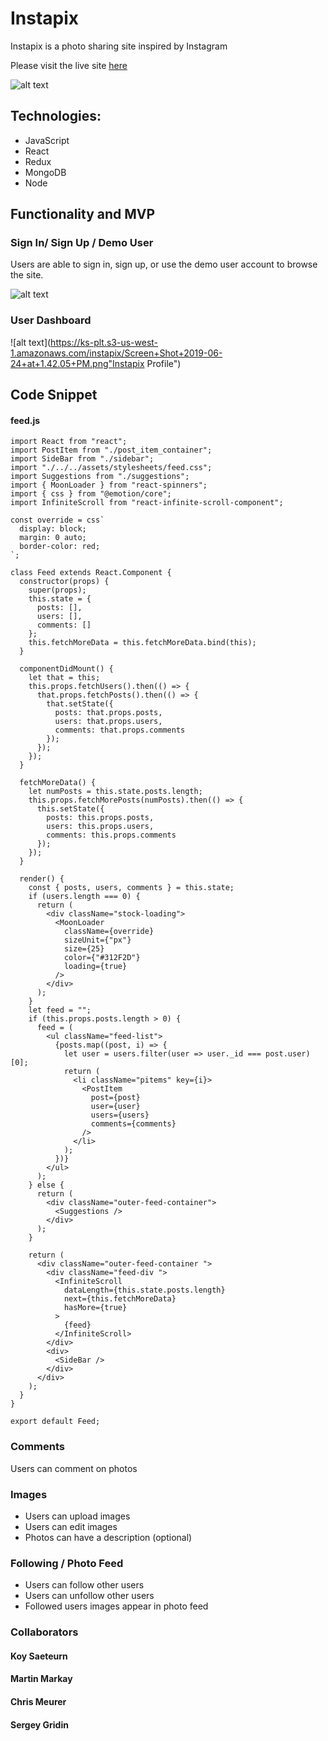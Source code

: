# Instapix

Instapix is a photo sharing site inspired by Instagram

Please visit the live site [here](http://insta-pix.herokuapp.com)

![alt text](https://ks-plt.s3-us-west-1.amazonaws.com/instapix/Screen+Shot+2019-06-24+at+1.40.57+PM.png "Instapix")

## Technologies:

- JavaScript
- React
- Redux
- MongoDB
- Node

## Functionality and MVP

### Sign In/ Sign Up / Demo User

Users are able to sign in, sign up, or use the demo user account to browse the site.

![alt text](https://ks-plt.s3-us-west-1.amazonaws.com/instapix/Screen+Shot+2019-06-24+at+1.38.41+PM.png "Instapix Sign up")

### User Dashboard

![alt text](https://ks-plt.s3-us-west-1.amazonaws.com/instapix/Screen+Shot+2019-06-24+at+1.42.05+PM.png"Instapix Profile")

## Code Snippet

#### feed.js

```
import React from "react";
import PostItem from "./post_item_container";
import SideBar from "./sidebar";
import "./../../assets/stylesheets/feed.css";
import Suggestions from "./suggestions";
import { MoonLoader } from "react-spinners";
import { css } from "@emotion/core";
import InfiniteScroll from "react-infinite-scroll-component";

const override = css`
  display: block;
  margin: 0 auto;
  border-color: red;
`;

class Feed extends React.Component {
  constructor(props) {
    super(props);
    this.state = {
      posts: [],
      users: [],
      comments: []
    };
    this.fetchMoreData = this.fetchMoreData.bind(this);
  }

  componentDidMount() {
    let that = this;
    this.props.fetchUsers().then(() => {
      that.props.fetchPosts().then(() => {
        that.setState({
          posts: that.props.posts,
          users: that.props.users,
          comments: that.props.comments
        });
      });
    });
  }

  fetchMoreData() {
    let numPosts = this.state.posts.length;
    this.props.fetchMorePosts(numPosts).then(() => {
      this.setState({
        posts: this.props.posts,
        users: this.props.users,
        comments: this.props.comments
      });
    });
  }

  render() {
    const { posts, users, comments } = this.state;
    if (users.length === 0) {
      return (
        <div className="stock-loading">
          <MoonLoader
            className={override}
            sizeUnit={"px"}
            size={25}
            color={"#312F2D"}
            loading={true}
          />
        </div>
      );
    }
    let feed = "";
    if (this.props.posts.length > 0) {
      feed = (
        <ul className="feed-list">
          {posts.map((post, i) => {
            let user = users.filter(user => user._id === post.user)[0];
            return (
              <li className="pitems" key={i}>
                <PostItem
                  post={post}
                  user={user}
                  users={users}
                  comments={comments}
                />
              </li>
            );
          })}
        </ul>
      );
    } else {
      return (
        <div className="outer-feed-container">
          <Suggestions />
        </div>
      );
    }

    return (
      <div className="outer-feed-container ">
        <div className="feed-div ">
          <InfiniteScroll
            dataLength={this.state.posts.length}
            next={this.fetchMoreData}
            hasMore={true}
          >
            {feed}
          </InfiniteScroll>
        </div>
        <div>
          <SideBar />
        </div>
      </div>
    );
  }
}

export default Feed;

```

### Comments

Users can comment on photos

### Images

- Users can upload images
- Users can edit images
- Photos can have a description (optional)

### Following / Photo Feed

- Users can follow other users
- Users can unfollow other users
- Followed users images appear in photo feed

### Collaborators

#### Koy Saeteurn

#### Martin Markay

#### Chris Meurer

#### Sergey Gridin
